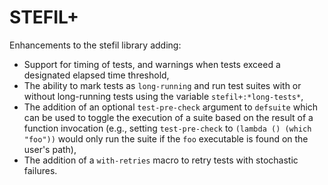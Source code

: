 STEFIL+
=======

Enhancements to the stefil library adding:
- Support for timing of tests, and warnings when tests exceed a
  designated elapsed time threshold,
- The ability to mark tests as `long-running` and run test suites with
  or without long-running tests using the variable
  `stefil+:*long-tests*`,
- The addition of an optional `test-pre-check` argument to `defsuite`
  which can be used to toggle the execution of a suite based on the
  result of a function invocation (e.g., setting `test-pre-check` to
  `(lambda () (which "foo"))` would only run the suite if the `foo`
  executable is found on the user's path),
- The addition of a `with-retries` macro to retry tests with
  stochastic failures.
